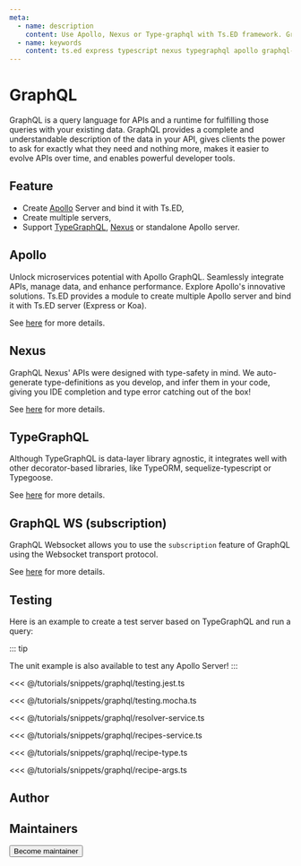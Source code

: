 ```yaml
---
meta:
  - name: description
    content: Use Apollo, Nexus or Type-graphql with Ts.ED framework. GraphQL is a query language for APIs and a runtime for fulfilling those queries with your existing data.
  - name: keywords
    content: ts.ed express typescript nexus typegraphql apollo graphql-ws node.js javascript decorators
---
```


# GraphQL

<Banner src="/graphql.svg" height="200" />

GraphQL is a query language for APIs and a runtime for fulfilling those queries with your existing data. GraphQL
provides a complete and understandable description of the data in your API, gives clients the power to ask for exactly
what they need and nothing more, makes it easier to evolve APIs over time, and enables powerful developer tools.

## Feature

- Create [Apollo](https://www.apollographql.com/docs/apollo-server/api/apollo-server.html) Server and bind it with
  Ts.ED,
- Create multiple servers,
- Support [TypeGraphQL](https://typegraphql.com/), [Nexus](https://nexusjs.org/) or standalone Apollo server.

## Apollo

<Banner src="/apollo-graphql-compact.svg" height="100" />

Unlock microservices potential with Apollo GraphQL. Seamlessly integrate APIs, manage data, and enhance performance. Explore Apollo's innovative solutions.
Ts.ED provides a module to create multiple Apollo server and bind it with Ts.ED server (Express or Koa).

See [here](/tutorials/graphql-apollo.md) for more details.

## Nexus

<Banner src="/graphql-nexus.png" height="100" />

GraphQL Nexus' APIs were designed with type-safety in mind. We auto-generate type-definitions as you develop, and infer them in your code, giving you IDE completion and type error catching out of the box!

See [here](/tutorials/graphql-nexus.md) for more details.

## TypeGraphQL

<Banner src="/typegraphql.png" height="100" />

Although TypeGraphQL is data-layer library agnostic, it integrates well with other decorator-based libraries, like TypeORM, sequelize-typescript or Typegoose.

See [here](/tutorials/graphql-typegraphql.md) for more details.

## GraphQL WS (subscription)

<Banner src="/graphql-ws.png" height="100" />

GraphQL Websocket allows you to use the `subscription` feature of GraphQL using the Websocket transport protocol.

See [here](/tutorials/graphql-ws.md) for more details.

## Testing

Here is an example to create a test server based on TypeGraphQL and run a query:

::: tip

The unit example is also available to test any Apollo Server!
:::

<Tabs class="-code">
  <Tab label="Jest">

<<< @/tutorials/snippets/graphql/testing.jest.ts

  </Tab>
  <Tab label="Mocha">

<<< @/tutorials/snippets/graphql/testing.mocha.ts

  </Tab>  
  <Tab label="RecipeResolver.ts">

<<< @/tutorials/snippets/graphql/resolver-service.ts

  </Tab>   
  <Tab label="RecipesService.ts">

<<< @/tutorials/snippets/graphql/recipes-service.ts

  </Tab>
  <Tab label="Recipe.ts">

<<< @/tutorials/snippets/graphql/recipe-type.ts

  </Tab>  
  <Tab label="RecipeArgs.ts">

<<< @/tutorials/snippets/graphql/recipe-args.ts

  </Tab>      
</Tabs>

## Author

<GithubContributors users="['Romakita']"/>

## Maintainers

<GithubContributors users="['Romakita']"/>

<div class="flex items-center justify-center p-5">
<Button href="/contributing.html" class="rounded-medium">
 Become maintainer
</Button>
</div>
